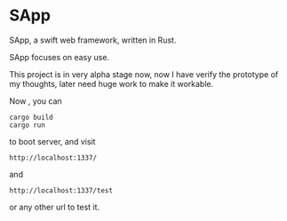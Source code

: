# SApp
 
SApp, a swift web framework, written in Rust.

SApp focuses on easy use.

This project is in very alpha stage now, now I have verify the prototype of my thoughts, later need huge work to make it workable.

Now , you can 

```
cargo build
cargo run
```

to boot server, and visit 

`http://localhost:1337/`

and

`http://localhost:1337/test`

or any other url to test it.

